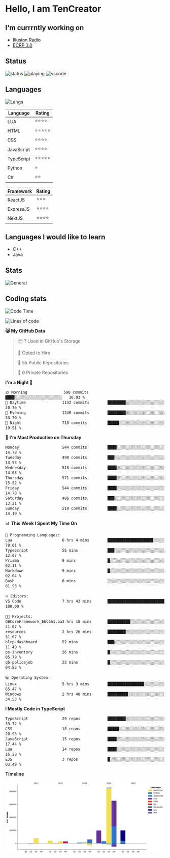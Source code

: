 # Hello, I am TenCreator

## I'm currrntly working on
- [Illusion Radio](https://illusionradio.co.uk/)
- [ECRP 3.0](http://github.com/Emerald-Coast-Roleplay/)

## Status
![status](https://api.statusbadges.me/badge/status/518334475038359555?simple=true&style=for-the-badge)
![playing](https://api.statusbadges.me/badge/playing/518334475038359555?style=for-the-badge)
![vscode](https://api.statusbadges.me/badge/vscode/518334475038359555?style=for-the-badge)

## Languages
![Langs](https://github-readme-stats.vercel.app/api/top-langs/?username=tencreator&layout=compact&theme=radical)


|Language|Rating|
|--------|------|
|LUA|⭐️⭐️⭐️⭐️|
|HTML|⭐️⭐️⭐️⭐️⭐️|
|CSS|⭐️⭐️⭐️⭐️|
|JavaScript|⭐️⭐️⭐️⭐️|
|TypeScript|⭐️⭐️⭐️⭐️⭐️|
|Python|⭐️|
|C#|⭐️⭐️ |

|Framework|Rating|
|--------|------|
|ReactJS|⭐️⭐️⭐|
|ExpressJS|⭐️⭐️⭐️⭐️|
|NextJS|⭐️⭐️⭐⭐️|

## Languages I would like to learn
- C++
- Java

## Stats
![General](https://github-readme-stats.vercel.app/api?username=tencreator&show_icons=true&theme=radical)

## Coding stats

<!--START_SECTION:waka-->
![Code Time](http://img.shields.io/badge/Code%20Time-508%20hrs%2039%20mins-blue)

![Lines of code](https://img.shields.io/badge/From%20Hello%20World%20I%27ve%20Written-2.2%20million%20lines%20of%20code-blue)

**🐱 My GitHub Data** 

> 📦 ? Used in GitHub's Storage 
 > 
> 💼 Opted to Hire
 > 
> 📜 55 Public Repositories 
 > 
> 🔑 0 Private Repositories 
 > 
**I'm a Night 🦉** 

```text
🌞 Morning                590 commits         ████░░░░░░░░░░░░░░░░░░░░░   16.03 % 
🌆 Daytime                1132 commits        ████████░░░░░░░░░░░░░░░░░   30.76 % 
🌃 Evening                1240 commits        ████████░░░░░░░░░░░░░░░░░   33.70 % 
🌙 Night                  718 commits         █████░░░░░░░░░░░░░░░░░░░░   19.51 % 
```
📅 **I'm Most Productive on Thursday** 

```text
Monday                   544 commits         ████░░░░░░░░░░░░░░░░░░░░░   14.78 % 
Tuesday                  498 commits         ███░░░░░░░░░░░░░░░░░░░░░░   13.53 % 
Wednesday                518 commits         ████░░░░░░░░░░░░░░░░░░░░░   14.08 % 
Thursday                 571 commits         ████░░░░░░░░░░░░░░░░░░░░░   15.52 % 
Friday                   544 commits         ████░░░░░░░░░░░░░░░░░░░░░   14.78 % 
Saturday                 486 commits         ███░░░░░░░░░░░░░░░░░░░░░░   13.21 % 
Sunday                   519 commits         ████░░░░░░░░░░░░░░░░░░░░░   14.10 % 
```


📊 **This Week I Spent My Time On** 

```text
💬 Programming Languages: 
Lua                      6 hrs 4 mins        ████████████████████░░░░░   78.61 % 
TypeScript               55 mins             ███░░░░░░░░░░░░░░░░░░░░░░   12.07 % 
Prisma                   9 mins              █░░░░░░░░░░░░░░░░░░░░░░░░   02.11 % 
Markdown                 9 mins              █░░░░░░░░░░░░░░░░░░░░░░░░   02.04 % 
Bash                     8 mins              ░░░░░░░░░░░░░░░░░░░░░░░░░   01.93 % 

🔥 Editors: 
VS Code                  7 hrs 43 mins       █████████████████████████   100.00 % 

🐱‍💻 Projects: 
QBCoreFramework_E6C6A1.ba3 hrs 10 mins       ██████████░░░░░░░░░░░░░░░   41.07 % 
resources                2 hrs 26 mins       ████████░░░░░░░░░░░░░░░░░   31.67 % 
blrp-dashboard           52 mins             ███░░░░░░░░░░░░░░░░░░░░░░   11.40 % 
ps-inventory             26 mins             █░░░░░░░░░░░░░░░░░░░░░░░░   05.79 % 
qb-policejob             22 mins             █░░░░░░░░░░░░░░░░░░░░░░░░   04.83 % 

💻 Operating System: 
Linux                    5 hrs 3 mins        ████████████████░░░░░░░░░   65.47 % 
Windows                  2 hrs 40 mins       █████████░░░░░░░░░░░░░░░░   34.53 % 
```

**I Mostly Code in TypeScript** 

```text
TypeScript               29 repos            ████████░░░░░░░░░░░░░░░░░   33.72 % 
CSS                      18 repos            █████░░░░░░░░░░░░░░░░░░░░   20.93 % 
JavaScript               15 repos            ████░░░░░░░░░░░░░░░░░░░░░   17.44 % 
Lua                      14 repos            ████░░░░░░░░░░░░░░░░░░░░░   16.28 % 
EJS                      3 repos             █░░░░░░░░░░░░░░░░░░░░░░░░   03.49 % 
```



**Timeline**

![Lines of Code chart](https://raw.githubusercontent.com/tencreator/tencreator/main/assets/bar_graph.png)


<!--END_SECTION:waka-->
